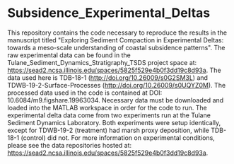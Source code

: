 # Subsidence_Experimental_Deltas
This repository contains the code necessary to reproduce the results in the manuscript titled "Exploring Sediment Compaction in Experimental Deltas: towards a meso-scale understanding of coastal subsidence patterns".
The raw experimental data can be found in the Tulane_Sediment_Dynamics_Stratigraphy_TSDS project space at: https://sead2.ncsa.illinois.edu/spaces/5825f529e4b0f3dd19c8d93a. The data used here is TDB-18-1 (http://doi.org/10.26009/s0G2SM3L) and TDWB-19-2-Surface-Processes (http://doi.org/10.26009/s0UQYZ0M). The processed data used in the code is contained at DOI: 10.6084/m9.figshare.19963034. Necessary data must be downloaded and loaded into the MATLAB workspace in order for the code to run.
The experimental delta data come from two experiments run at the Tulane Sediment Dynamics Laboratory. Both experiments were setup identically, except for TDWB-19-2 (treatment) had marsh proxy deposition, while TDB-18-1 (control) did not. For more information on experimental conditions, please see the data repositories hosted at: https://sead2.ncsa.illinois.edu/spaces/5825f529e4b0f3dd19c8d93a.


